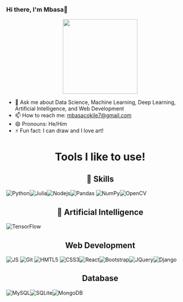### Hi there, I'm Mbasa👋

<div id="header" align="center">
  <img src="https://media.giphy.com/media/qgQUggAC3Pfv687qPC/giphy.gif" width="200" height ="200"/>
</div>


- 💬 Ask me about Data Science, Machine Learning, Deep Learning, Artificial Intelligence, and Web Development
- 📫 How to reach me: mbasacokile7@gmail.com
- 😄 Pronouns: He/Him
- ⚡ Fun fact: I can draw and I love art!


<h1 align = "center"> Tools I like to use! </h1>


<h2 align="center">🚀 Skills</h2>
<img src="https://img.shields.io/badge/Python-3776AB?style=for-the-badge&logo=python&logoColor=white" alt="Python"><img src="https://img.shields.io/badge/Julia-9558B2?style=for-the-badge&logo=julia&logoColor=white" alt="Julia"><img src="https://img.shields.io/badge/Node.js-43853D?style=for-the-badge&logo=node.js&logoColor=white" alt="Nodejs"><img alt="Pandas" src="https://img.shields.io/badge/pandas-%23150458.svg?&style=for-the-badge&logo=pandas&logoColor=white"/> <img alt="NumPy" src="https://img.shields.io/badge/numpy-%23013243.svg?&style=for-the-badge&logo=numpy&logoColor=white"/><img src="https://img.shields.io/badge/OpenCV-27338e?style=for-the-badge&logo=OpenCV&logoColor=white" alt="OpenCV">

<h2 align="center">🤖 Artificial Intelligence</h2>
<img alt="TensorFlow" src="https://img.shields.io/badge/TensorFlow-%23FF6F00.svg?&style=for-the-badge&logo=TensorFlow&logoColor=white"/>  

<h2 align="center">Web Development</h2>
<img src="https://img.shields.io/badge/JavaScript-F7DF1E?style=for-the-badge&logo=javascript&logoColor=black" alt="JS"> <img src="https://img.shields.io/badge/Git-F05032?style=for-the-badge&logo=git&logoColor=white" alt="Git"> <img src="https://img.shields.io/badge/HTML5-E34F26?style=for-the-badge&logo=html5&logoColor=white" alt="HMTL5"> <img src="https://img.shields.io/badge/CSS3-1572B6?style=for-the-badge&logo=css3&logoColor=white" alt="CSS3"><img src="	https://img.shields.io/badge/React-20232A?style=for-the-badge&logo=react&logoColor=61DAFB" alt="React"><img src="	https://img.shields.io/badge/Bootstrap-563D7C?style=for-the-badge&logo=bootstrap&logoColor=white" alt="Bootstrap"><img src="https://img.shields.io/badge/jQuery-0769AD?style=for-the-badge&logo=jquery&logoColor=white" alt="JQuery"><img src="https://img.shields.io/badge/Django-092E20?style=for-the-badge&logo=django&logoColor=white" alt="Django">

<h2 align="center">Database</h2>
<img src="https://img.shields.io/badge/MySQL-005C84?style=for-the-badge&logo=mysql&logoColor=white" alt="MySQL"><img src="https://img.shields.io/badge/SQLite-07405E?style=for-the-badge&logo=sqlite&logoColor=white" alt="SQLite"><img src="https://img.shields.io/badge/MongoDB-4EA94B?style=for-the-badge&logo=mongodb&logoColor=white" alt="MongoDB">

